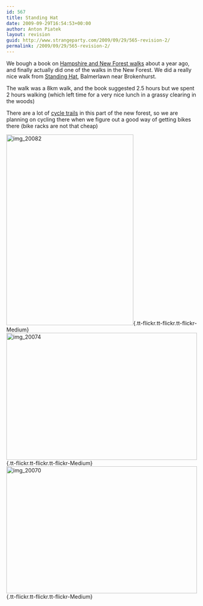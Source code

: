 ```yaml
---
id: 567
title: Standing Hat
date: 2009-09-29T16:54:53+00:00
author: Anton Piatek
layout: revision
guid: http://www.strangeparty.com/2009/09/29/565-revision-2/
permalink: /2009/09/29/565-revision-2/
---
```

We bough a book on [Hampshire and New Forest walks](http://www.amazon.co.uk/exec/obidos/ASIN/0711706093) about a year ago, and finally actually did one of the walks in the New Forest. We did a really nice walk from [Standing Hat](http://maps.google.co.uk/maps?q=50.831104,-1.55483&num=1&sll=54.136696,-4.042969&sspn=20.119194,53.569336&hl=en&ie=UTF8&ll=50.831475,-1.553965&spn=0.021088,0.052314&z=15), Balmerlawn near Brokenhurst.

The walk was a 8km walk, and the book suggested 2.5 hours but we spent 2 hours walking (which left time for a very nice lunch in a grassy clearing in the woods)

There are a lot of [cycle trails](http://www.new-forest-national-park.com/new-forest-cycling.html) in this part of the new forest, so we are planning on cycling there when we figure out a good way of getting bikes there (bike racks are not that cheap)

[<img src="http://farm3.static.flickr.com/2531/3959949604_3057dd0ace.jpg" border="0" alt="img_20082" width="333" height="500" />](http://farm3.static.flickr.com/2531/3959949604_3057dd0ace_b.jpg "img_20082"){.tt-flickr.tt-flickr.tt-flickr-Medium} [<img src="http://farm3.static.flickr.com/2430/3959161309_f735ba1152.jpg" border="0" alt="img_20074" width="500" height="333" />](http://farm3.static.flickr.com/2430/3959161309_f735ba1152_b.jpg "img_20074"){.tt-flickr.tt-flickr.tt-flickr-Medium} [<img src="http://farm4.static.flickr.com/3456/3959924982_429a069a20.jpg" border="0" alt="img_20070" width="500" height="333" />](http://farm4.static.flickr.com/3456/3959924982_429a069a20_b.jpg "img_20070"){.tt-flickr.tt-flickr.tt-flickr-Medium}